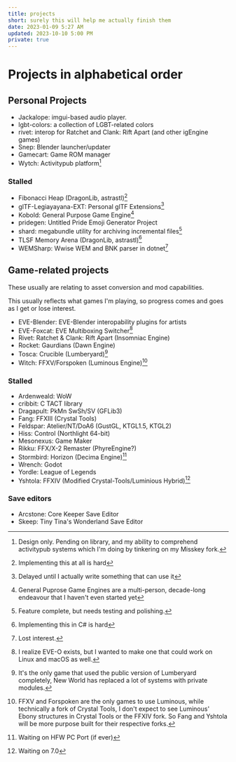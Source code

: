 ```yaml
---
title: projects
short: surely this will help me actually finish them
date: 2023-01-09 5:27 AM
updated: 2023-10-10 5:00 PM
private: true
---
```


# Projects in alphabetical order

## Personal Projects

- Jackalope: imgui-based audio player.
- lgbt-colors: a collection of LGBT-related colors
- rivet: interop for Ratchet and Clank: Rift Apart (and other igEngine games)
- Snep: Blender launcher/updater
- Gamecart: Game ROM manager
- Wytch: Activitypub platform[^wytch]

[^wytch]: Design only. Pending on library, and my ability to comprehend activitypub systems which I'm doing by tinkering on my Misskey fork.

### Stalled

- Fibonacci Heap (DragonLib, astrastl)[^fib]
- glTF-Legiayayana-EXT: Personal glTF Extensions[^gltf]
- Kobold: General Purpose Game Engine[^kobold]
- pridegen: Untitled Pride Emoji Generator Project
- shard: megabundle utility for archiving incremental files[^shard]
- TLSF Memory Arena (DragonLib, astrastl)[^tlsf]
- WEMSharp: Wwise WEM and BNK parser in dotnet[^wem]

[^fib]: Implementing this at all is hard
[^gltf]: Delayed until I actually write something that can use it
[^kobold]: General Puprose Game Engines are a multi-person, decade-long endeavour that I haven't even started yet
[^shard]: Feature complete, but needs testing and polishing.
[^tlsf]: Implementing this in C# is hard
[^wem]: Lost interest.

## Game-related projects

These usually are relating to asset conversion and mod capabilities.

This usually reflects what games I'm playing, so progress comes and goes as I get or lose interest.

- EVE-Blender: EVE-Blender interopability plugins for artists
- EVE-Foxcat: EVE Multiboxing Switcher[^foxcat]
- Rivet: Ratchet & Clank: Rift Apart (Insomniac Engine)
- Rocket: Gaurdians (Dawn Engine)
- Tosca: Crucible (Lumberyard)[^crucible]
- Witch: FFXV/Forspoken (Luminous Engine)[^luminy]

[^crucible]: It's the only game that used the public version of Lumberyard completely, New World has replaced a lot of systems with private modules.
[^foxcat]: I realize EVE-O exists, but I wanted to make one that could work on Linux and macOS as well. 
[^luminy]: FFXV and Forspoken are the only games to use Luminous, while technically a fork of Crystal Tools, I don't expect to see Luminous' Ebony structures in Crystal Tools or the FFXIV fork. So Fang and Yshtola will be more purpose built for their respective forks.

### Stalled

- Ardenweald: WoW
- cribbit: C TACT library
- Dragapult: PkMn SwSh/SV (GFLib3)
- Fang: FFXIII (Crystal Tools)
- Feldspar: Atelier/NT/DoA6 (GustGL, KTGL1.5, KTGL2)
- Hiss: Control (Northlight 64-bit)
- Mesonexus: Game Maker
- Rikku: FFX/X-2 Remaster (PhyreEngine?)
- Stormbird: Horizon (Decima Engine)[^stormbird]
- Wrench: Godot
- Yordle: League of Legends
- Yshtola: FFXIV (Modified Crystal-Tools/Luminious Hybrid)[^ffxiv]

[^ffxiv]: Waiting on 7.0
[^stormbird]: Waiting on HFW PC Port (if ever)

### Save editors

- Arcstone: Core Keeper Save Editor
- Skeep: Tiny Tina's Wonderland Save Editor
